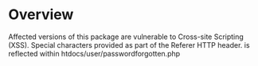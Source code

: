 # Overview

Affected versions of this package are vulnerable to Cross-site Scripting (XSS). Special characters provided as part of the Referer HTTP header. is reflected within htdocs/user/passwordforgotten.php
